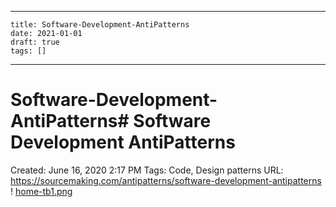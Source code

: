 
---
    title: Software-Development-AntiPatterns
    date: 2021-01-01    
    draft: true
    tags: []
---
# Software-Development-AntiPatterns# Software Development AntiPatterns
Created: June 16, 2020 2:17 PM
Tags: Code, Design patterns
URL: https://sourcemaking.com/antipatterns/software-development-antipatterns
!
[home-tb1.png](Software%20Development%20AntiPatterns%20bfbe84d53084446ba714bb0398975c59/home-tb1.png)
